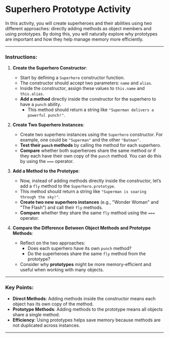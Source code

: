 # Superhero Prototype Activity

In this activity, you will create superheroes and their abilities using two different approaches: directly adding methods as object members and using prototypes. By doing this, you will naturally explore why prototypes are important and how they help manage memory more efficiently.

---

### **Instructions**:

1. **Create the Superhero Constructor**:
    - Start by defining a `Superhero` constructor function.
    - The constructor should accept two parameters: `name` and `alias`.
    - Inside the constructor, assign these values to `this.name` and `this.alias`.
    - **Add a method** directly inside the constructor for the superhero to have a `punch` ability.
      - This method should return a string like `"Superman delivers a powerful punch!"`.

2. **Create Two Superhero Instances**:
    - Create two superhero instances using the `Superhero` constructor. For example, one could be `"Superman"` and the other `"Batman"`.
    - **Test their `punch` methods** by calling the method for each superhero.
    - **Compare** whether both superheroes share the same method or if they each have their own copy of the `punch` method. You can do this by using the `===` operator.

3. **Add a Method to the Prototype**:
    - Now, instead of adding methods directly inside the constructor, let’s add a `fly` method to the `Superhero.prototype`.
    - This method should return a string like `"Superman is soaring through the sky!"`.
    - **Create two new superhero instances** (e.g., "Wonder Woman" and "The Flash") and call their `fly` methods.
    - **Compare** whether they share the same `fly` method using the `===` operator.

4. **Compare the Difference Between Object Methods and Prototype Methods**:
    - Reflect on the two approaches:
        - Does each superhero have its own `punch` method?
        - Do the superheroes share the same `fly` method from the prototype?
    - Consider why **prototypes** might be more memory-efficient and useful when working with many objects.

---

### **Key Points**:
- **Direct Methods**: Adding methods inside the constructor means each object has its own copy of the method.
- **Prototype Methods**: Adding methods to the prototype means all objects share a single method.
- **Efficiency**: Using prototypes helps save memory because methods are not duplicated across instances.

---
